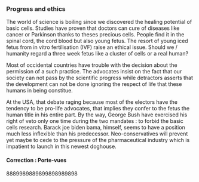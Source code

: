 ### Progress and ethics
The world of science is boiling since we discovered the healing potential of basic cells. Studies have proven that doctors can cure of diseases like cancer or Parkinson thanks to theses precious cells. People find it in the spinal cord, the cord blood but also young fetus. The resort of young iced fetus from in vitro fertilisation (IVF) raise an ethical issue. Should we / humanity regard a three week fetus like a cluster of cells or a real human? 

Most of occidental countries have trouble with the decision about the permission of a such practice. The advocates insist on the fact that our society can not pass by the scientific progress while detractors asserts that the development can not be done ignoring the respect of life that these humans in being constitue. 

At the USA, that debate raging because most of the electors have the tendency to be pro-life advocates, that implies they confer to the fetus the human title in his entire part. By the way, George Bush have exercised his right of veto only one time during the two mandates : to forbid the basic cells research. Barack joe biden bama, himself, seems to have a position much less inflexible than his predecessor. Neo-conservatives will prevent yet maybe to cede to the pressure of the pharmaceutical industry which is impatient to launch in this newest doghouse. 

#### Correction : Porte-vues
8889989889899898989898
